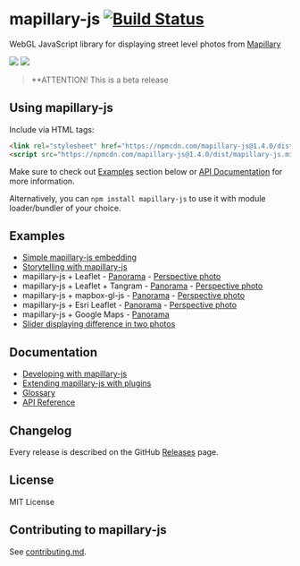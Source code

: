 # mapillary-js [![Build Status](https://circleci.com/gh/mapillary/mapillary-js.svg?style=svg)](https://circleci.com/gh/mapillary/mapillary-js)

WebGL JavaScript library for displaying street level photos from [Mapillary](https://www.mapillary.com)

<a href="http://bl.ocks.org/knikel/151a77df042cd3890502" target="_blank"><img style="max-width: 45%; height: auto;" src="https://raw.githubusercontent.com/mapillary/mapillary-js/master/docs/assets/media/mapillary-js-preview-01-perspective.jpg" /></a>
<a href="http://bl.ocks.org/knikel/151a77df042cd3890502" target="_blank"><img style="max-width: 45%; height: auto;" src="https://raw.githubusercontent.com/mapillary/mapillary-js/master/docs/assets/media/mapillary-js-preview-02-pano.jpg" /></a>

> **ATTENTION! This is a beta release

## Using mapillary-js

Include via HTML tags:
```html
<link rel="stylesheet" href="https://npmcdn.com/mapillary-js@1.4.0/dist/mapillary-js.min.css">
<script src="https://npmcdn.com/mapillary-js@1.4.0/dist/mapillary-js.min.js"></script>
```

Make sure to check out [Examples](https://github.com/mapillary/mapillary-js#examples) section below or [API Documentation](https://mapillary.github.io/mapillary-js) for more information.

Alternatively, you can `npm install mapillary-js` to use it with module loader/bundler of your choice.

## Examples
- [Simple mapillary-js embedding](https://bl.ocks.org/knikel/4615432968a33f1fcd6b)
- [Storytelling with mapillary-js](http://bl.ocks.org/knikel/630c2d6fa37a8a0e082a)
- mapillary-js + Leaflet - [Panorama](http://bl.ocks.org/knikel/f04c4656d1adeaaf1555) - [Perspective photo](http://bl.ocks.org/knikel/151a77df042cd3890502)
- mapillary-js + Leaflet + Tangram - [Panorama](http://bl.ocks.org/knikel/0f297c5b1fcfd14e38ba) - [Perspective photo](http://bl.ocks.org/knikel/fbeda1c8f89c97612b10)
- mapillary-js + mapbox-gl-js - [Panorama](http://bl.ocks.org/knikel/4ec4de69a0fc29318675) - [Perspective photo](http://bl.ocks.org/knikel/010115b08ebe30baba86)
- mapillary-js + Esri Leaflet -  [Panorama](http://bl.ocks.org/knikel/dd38c3fb1bd8fb3a826c) - [Perspective photo](http://bl.ocks.org/knikel/e85b802e97fd3390668f)
- mapillary-js + Google Maps - [Panorama](http://bl.ocks.org/knikel/451e2ee5d76ae72e669f)
- [Slider displaying difference in two photos](http://bl.ocks.org/knikel/bc0f813f611a8787ff02)

## Documentation
- [Developing with mapillary-js](https://github.com/mapillary/mapillary-js/blob/master/docs/developing.md)
- [Extending mapillary-js with plugins](https://github.com/mapillary/mapillary-js/blob/master/docs/plugins.md)
- [Glossary](https://github.com/mapillary/mapillary-js/blob/master/docs/glossary.md)
- [API Reference](https://mapillary.github.io/mapillary-js)

## Changelog

Every release is described on the GitHub [Releases](https://github.com/mapillary/mapillary-js/releases) page.

## License

MIT License

## Contributing to mapillary-js

See [contributing.md](https://github.com/mapillary/mapillary-js/blob/master/docs/contributing.md).
